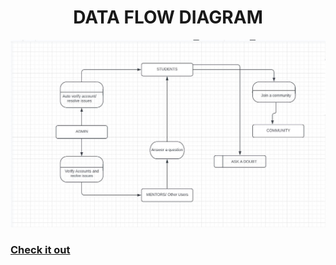 <h1 align="center">DATA FLOW DIAGRAM</h1>

<p align="center">
<img src="DFD.JPG" width="auto">
</p> 

### [Check it out](https://lucid.app/lucidchart/77201209-1e4c-4863-98eb-a0cc3a74266e/edit?beaconFlowId=A9EF326381CA52EF&invitationId=inv_2683803e-c0c0-4fae-b78c-ab278739dfc6&page=0_0#)

